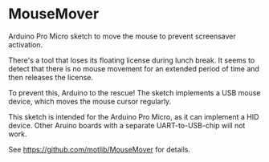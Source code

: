 # MouseMover

Arduino Pro Micro sketch to move the mouse to prevent screensaver activation.

There's a tool that loses its floating license during lunch break. It seems to
detect that there is no mouse movement for an extended period of time and then
releases the license. 

To prevent this, Arduino to the rescue! The sketch implements a USB mouse
device, which moves the mouse cursor regularly. 

This sketch is intended for the Arduino Pro Micro, as it can implement a HID
device. Other Aruino boards with a separate UART-to-USB-chip will not work. 

See https://github.com/motlib/MouseMover for details.
